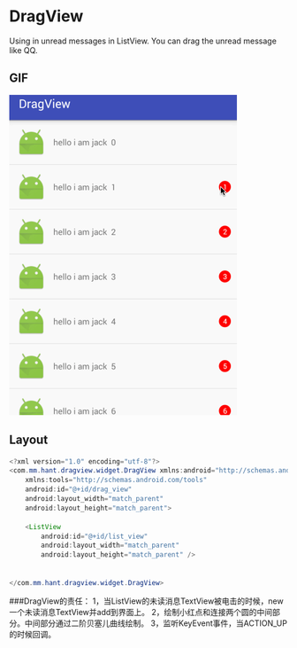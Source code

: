 # DragView
Using in unread messages in ListView. You can drag the unread message  like QQ.
## GIF
![](https://github.com/zjdyhant/DragView/blob/master/app/src/main/res/raw/dragview.gif)
## Layout
```Java
<?xml version="1.0" encoding="utf-8"?>
<com.mm.hant.dragview.widget.DragView xmlns:android="http://schemas.android.com/apk/res/android"
    xmlns:tools="http://schemas.android.com/tools"
    android:id="@+id/drag_view"
    android:layout_width="match_parent"
    android:layout_height="match_parent">

    <ListView
        android:id="@+id/list_view"
        android:layout_width="match_parent"
        android:layout_height="match_parent" />


</com.mm.hant.dragview.widget.DragView>
```
###DragView的责任：
        1，当ListView的未读消息TextView被电击的时候，new一个未读消息TextView并add到界面上。
        2，绘制小红点和连接两个圆的中间部分。中间部分通过二阶贝塞儿曲线绘制。
        3，监听KeyEvent事件，当ACTION_UP的时候回调。
